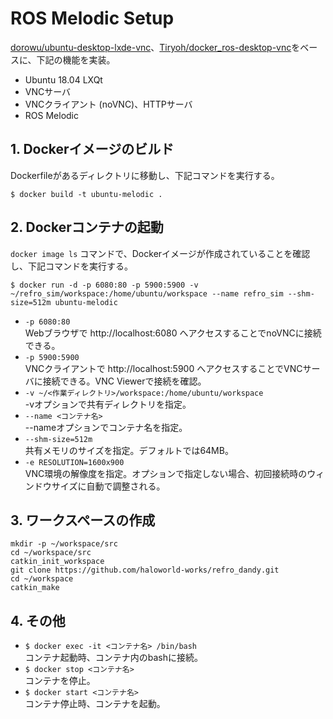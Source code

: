 # ROS Melodic Setup
[dorowu/ubuntu-desktop-lxde-vnc](https://hub.docker.com/r/dorowu/ubuntu-desktop-lxde-vnc/)、[Tiryoh/docker_ros-desktop-vnc](https://github.com/Tiryoh/docker-ros-desktop-vnc)をベースに、下記の機能を実装。
- Ubuntu 18.04 LXQt
- VNCサーバ
- VNCクライアント (noVNC)、HTTPサーバ
- ROS Melodic

## 1. Dockerイメージのビルド
Dockerfileがあるディレクトリに移動し、下記コマンドを実行する。
```
$ docker build -t ubuntu-melodic .
```

## 2. Dockerコンテナの起動
`docker image ls` コマンドで、Dockerイメージが作成されていることを確認し、下記コマンドを実行する。
```
$ docker run -d -p 6080:80 -p 5900:5900 -v ~/refro_sim/workspace:/home/ubuntu/workspace --name refro_sim --shm-size=512m ubuntu-melodic
```
- `-p 6080:80` <br>
  Webブラウザで http://localhost:6080 へアクセスすることでnoVNCに接続できる。<br>
- `-p 5900:5900` <br>
  VNCクライアントで http://localhost:5900 へアクセスすることでVNCサーバに接続できる。VNC Viewerで接続を確認。<br>
- `-v ~/<作業ディレクトリ>/workspace:/home/ubuntu/workspace` <br>
  -vオプションで共有ディレクトリを指定。
- `--name <コンテナ名>` <br>
  --nameオプションでコンテナ名を指定。
- `--shm-size=512m` <br>
  共有メモリのサイズを指定。デフォルトでは64MB。
- `-e RESOLUTION=1600x900` <br>
  VNC環境の解像度を指定。オプションで指定しない場合、初回接続時のウィンドウサイズに自動で調整される。

## 3. ワークスペースの作成
```
mkdir -p ~/workspace/src
cd ~/workspace/src
catkin_init_workspace
git clone https://github.com/haloworld-works/refro_dandy.git
cd ~/workspace
catkin_make
```

## 4. その他
- `$ docker exec -it <コンテナ名> /bin/bash` <br>
  コンテナ起動時、コンテナ内のbashに接続。
- `$ docker stop <コンテナ名>` <br>
  コンテナを停止。
- `$ docker start <コンテナ名>` <br>
  コンテナ停止時、コンテナを起動。
